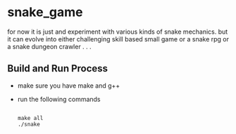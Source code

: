 # snake_game

for now it is just and experiment with various kinds of snake mechanics. but it can evolve into either challenging skill based small game or a snake rpg or a snake dungeon crawler . . .

## Build and Run Process

- make sure you have make and g++
- run the following commands

    ```shell
    
    make all
    ./snake
    ```